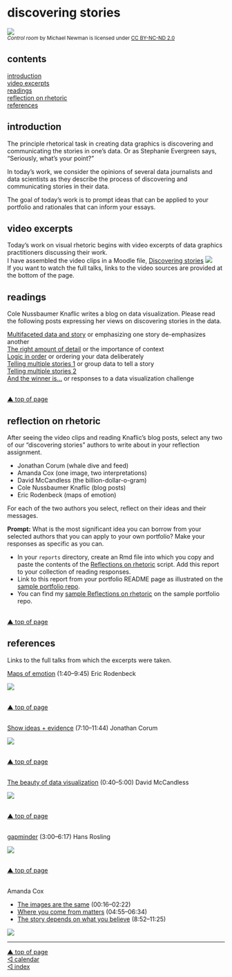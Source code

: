 discovering stories
================

![](../resources/cm403-header.png)  
<small> <i>Control room</i> by Michael Newman is licensed under
<a href="https://creativecommons.org/licenses/by-nc-nd/2.0/legalcode">CC
BY-NC-ND 2.0</a> <br> </small>

## contents

[introduction](#introduction)  
[video excerpts](#video-excerpts)  
[readings](#readings)  
[reflection on rhetoric](#reflection-on-rhetoric)  
[references](#references)

## introduction

The principle rhetorical task in creating data graphics is discovering
and communicating the stories in one’s data. Or as Stephanie Evergreen
says, “Seriously, what’s your point?”

In today’s work, we consider the opinions of several data journalists
and data scientists as they describe the process of discovering and
communicating stories in their data.

The goal of today’s work is to prompt ideas that can be applied to your
portfolio and rationales that can inform your essays.

## video excerpts

Today’s work on visual rhetoric begins with video excerpts of data
graphics practitioners discussing their work.  
I have assembled the video clips in a Moodle file, [Discovering
stories](https://moodle.rose-hulman.edu/mod/page/view.php?id=1920456)
![](../resources/icon-moodle-video.png)  
If you want to watch the full talks, links to the video sources are
provided at the bottom of the page.

## readings

Cole Nussbaumer Knaflic writes a blog on data visualization. Please read
the following posts expressing her views on discovering stories in the
data.

[Multifaceted data and
story](http://www.storytellingwithdata.com/blog/2014/01/multifaceted-data-and-story)
or emphasizing one story de-emphasizes another  
[The right amount of
detail](http://www.storytellingwithdata.com/blog/2013/10/the-right-amount-of-detail)
or the importance of context  
[Logic in
order](http://www.storytellingwithdata.com/blog/2013/09/logic-in-order)
or ordering your data deliberately  
[Telling multiple
stories 1](http://www.storytellingwithdata.com/blog/2012/05/telling-multiple-stories-part-1)
or group data to tell a story  
[Telling multiple
stories 2](http://www.storytellingwithdata.com/blog/2012/06/telling-multiple-stories-part-2)  
[And the winner
is…](http://www.storytellingwithdata.com/blog/2012/12/and-winner-is)
or responses to a data visualization challenge

<br> <a href="#top">▲ top of page</a>

## reflection on rhetoric

After seeing the video clips and reading Knaflic’s blog posts, select
any two of our “discovering stories” authors to write about in your
reflection assignment.

  - Jonathan Corum (whale dive and feed)  
  - Amanda Cox (one image, two interpretations)  
  - David McCandless (the billion-dollar-o-gram)  
  - Cole Nussbaumer Knaflic (blog posts)  
  - Eric Rodenbeck (maps of emotion)

For each of the two authors you select, reflect on their ideas and their
messages.

**Prompt:** What is the most significant idea you can borrow from your
selected authors that you can apply to your own portfolio? Make your
responses as specific as you can.

  - In your `reports` directory, create an Rmd file into which you copy
    and paste the contents of the [Reflections on
    rhetoric](../reports/video-reflection-1.Rmd) script. Add this report
    to your collection of reading responses.  
  - Link to this report from your portfolio README page as illustrated
    on the [sample portfolio
    repo](https://github.com/graphdr/portfolio-sample#Discussion-notes).  
  - You can find my [sample Reflections on
    rhetoric](https://github.com/graphdr/portfolio-sample/blob/master/reports/video-reflection-1.md#discovering-stories-reflection)
    on the sample portfolio repo.

<br> <a href="#top">▲ top of page</a>

## references

<div id="refs">

</div>

Links to the full talks from which the excerpts were taken.

[Maps of emotion](https://vimeo.com/166948025#t=1m40s) (1:40–9:45) Eric
Rodenbeck

![](../resources/cm403-02.png)

<br> <a href="#top">▲ top of page</a>

<br> [Show ideas +
evidence](https://www.youtube.com/watch?v=VrQ8rQoOuhA&t=430s)
(7:10–11:44) Jonathan Corum

![](../resources/cm403-01.png)

<br> <a href="#top">▲ top of page</a>

<br> [The beauty of data
visualization](https://www.ted.com/talks/david_mccandless_the_beauty_of_data_visualization?utm_campaign=tedspread&utm_medium=referral&utm_source=tedcomshare&t=40s)
(0:40–5:00) David McCandless

![](../resources/cm403-03.png)

<br> <a href="#top">▲ top of page</a>

<br> [gapminder](https://www.youtube.com/watch?v=hVimVzgtD6w&t=180s)
(3:00–6:17) Hans Rosling

![](../resources/cm402-08.png)

<br> <a href="#top">▲ top of page</a>

<br> Amanda Cox

  - [The images are the same](https://vimeo.com/287093172#t=16s)
    (00:16–02:22)  
  - [Where you come from matters](https://vimeo.com/287093172#t=4m55s)
    (04:55–06:34)  
  - [The story depends on what you
    believe](https://vimeo.com/287093172#t=8m52s) (8:52–11:25)
    <!-- - [Complexity, beauty, policy, and patterns](https://vimeo.com/287093172#t=20m0s) (20:00--22:23)  -->

![](../resources/cm403-04.png)

***
<a href="#top">&#9650; top of page</a>    
[&#9665; calendar](../README.md#calendar)    
[&#9665; index](../README.md#index)
